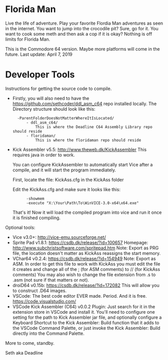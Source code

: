 Florida Man
===========

Live the life of adventure. Play your favorite Flordia Man adventures as seen in the internet. You want to jump into the crocodile pit? Sure, go for it. You want to cook some meth and then ask a cop if it is okay? Nothing is off limits for Florida Man.

This is the Commodore 64 version. Maybe more platforms will come in the future.
Last update: April 7, 2019

Developer Tools
===============
Instructions for getting the source code to compile.

- Firstly, you will also need to have the https://github.com/sethcoder/ddl_asm_c64 repo  installed locally. The Directory structure should look like this:

        -ParentFolderDoesNotMatterWhereItIsLocated/
            - ddl_asm_c64/
                This is where the Deadline C64 Assembly Library repo should reside
            - floridaman/
                This is where the floridaman repo should reside

- Kick Assembler v5.5: http://www.theweb.dk/KickAssembler This requires java in order to work.

    You can configure KickAssembler to automatically start Vice after a compile, and it will start the program immediately.

    First, locate the file: KickAss.cfg in the KickAss folder

    Edit the KickAss.cfg and make sure it looks like this:


            -showmem
            -execute "X:\Your\Path\To\WinVICE-3.0-x64\x64.exe"


    That's it! Now it will load the compiled program into vice and run it once it is finished compiling.


Optional tools:
- Vice v3.0+: http://vice-emu.sourceforge.net/ 
- Sprite Pad v1.8.1: https://csdb.dk/release/?id=100657 Homepage: http://www.subchristsoftware.com/spritepad.htm Note: Export as PRG file, the location doesn't matter as KickAss reassigns the start memory.
- VChar64 v0.2.4: https://csdb.dk/release/?id=154949 Note: Export as ASM. In order to get this file to work with KickAss you must edit the file it creates and change all of the ; (for ASM comments) to // (for KickAss comments) You may also wish to change the file extension from .s to .asm (not sure if that matters or not).
- droiD64 v0.15b: https://csdb.dk/release/?id=172082 This will allow you to construct .D64 images.
- VSCode: The best code editor EVER made. Period. And it is free. https://code.visualstudio.com/
- VSCode Kick Assembler (C64) v0.0.2 Plugin: Just search for it in the extension store in VSCode and install it. You'll need to configure one setting for the path to Kick Assembler jar file, and optionally configure a Keyboard Shortcut to the Kick Assembler: Build function that it adds to the VSCode Command Palette, or just invoke the Kick Assembler: Build directly into the Command Palette.
    
More to come, standby.

Seth aka Deadline
